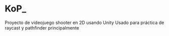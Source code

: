 # KoP_
Proyecto de videojuego shooter en 2D usando Unity
Usado para práctica de raycast y pathfinder principalmente
